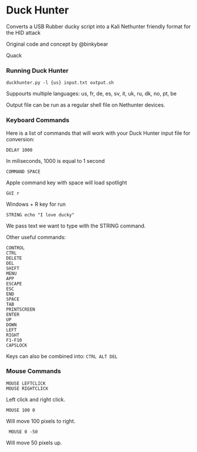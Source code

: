 Duck Hunter 
==========

Converts a USB Rubber ducky script into a Kali Nethunter friendly format for the HID attack

Original code and concept by @binkybear

Quack

### Running Duck Hunter

```duckhunter.py -l {us} input.txt output.sh```

Suppourts multiple languages: us, fr, de, es, sv, it, uk, ru, dk, no, pt, be

Output file can be run as a regular shell file on Nethunter devices.

### Keyboard Commands

Here is a list of commands that will work with your Duck Hunter input file for conversion:

```DELAY 1000```

In miliseconds, 1000 is equal to 1 second

```COMMAND SPACE```

Apple command key with space will load spotlight

```GUI r```

Windows + R key for run

```
STRING echo "I love ducky"
```

We pass text we want to type with the STRING command.

Other useful commands:

```ALT
CONTROL
CTRL
DELETE
DEL
SHIFT
MENU
APP
ESCAPE
ESC
END
SPACE
TAB
PRINTSCREEN
ENTER
UP
DOWN
LEFT
RIGHT
F1-F10
CAPSLOCK
```

Keys can also be combined into: ```CTRL ALT DEL```

### Mouse Commands

```
MOUSE LEFTCLICK
MOUSE RIGHTCLICK
```

Left click and right click.

```MOUSE 100 0``` 

Will move 100 pixels to right.

``` MOUSE 0 -50``` 

Will move 50 pixels up.
